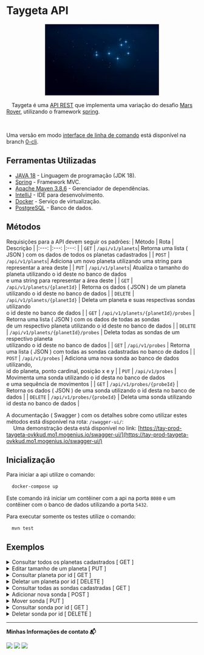# Taygeta API
<p align="center">
<img src="https://github.com/andersonhsporto/taygeta-api/blob/master/img/star.jpg" width="300px" alt="Taygeta Star"/><br>
</p>

  &emsp;Taygeta é uma [API REST](https://www.redhat.com/pt-br/topics/api/what-is-a-rest-api)
que implementa uma variação do desafio [Mars Rover](https://code.google.com/archive/p/marsrovertechchallenge/), utilizando o framework
[spring](https://spring.io/projects/spring-boot).

</br>

Uma versão em modo [interface de linha de comando](https://en.wikipedia.org/wiki/Command-line_interface) está disponível na branch [0-cli](https://github.com/andersonhsporto/taygeta-api/tree/0-cli).

## Ferramentas Utilizadas

* [JAVA 18](https://www.java.com/pt-BR/) - Linguagem de programação (JDK 18).
* [Spring](https://spring.io/projects/spring-boot) - Framework MVC.
* [Apache Maven 3.8.6](https://maven.apache.org/) - Gerenciador de dependências.
* [IntelliJ](https://www.jetbrains.com/idea/) - IDE para desenvolvimento.
* [Docker](https://www.docker.com/) - Serviço de virtualização.
* [PostgreSQL](https://www.postgresql.org/) - Banco de dados.


## Métodos
Requisições para a API devem seguir os padrões:
| Método  | Rota | Descrição |
|:---:    |:---: |:---:      |
| `GET`              | `/api/v1/planets`| Retorna uma lista ( JSON ) com os dados de todos os planetas cadastrados |
| `POST`             | `/api/v1/planets`| Adiciona um novo planeta utilizando uma string para representar a area deste  |
| `PUT`              | `/api/v1/planets`| Atualiza o tamanho do planeta utilizando o id deste no banco de dados </br>e uma string para representar a área deste |
| `GET`             | `/api/v1/planets/{planetId}` | Retorna os dados ( JSON ) de um planeta utilizando o id deste no banco de dados  |
| `DELETE`          | `/api/v1/planets/{planetId}` | Deleta um planeta e suas respectivas sondas utilizando </br>o id deste no banco de dados |
| `GET`             | `/api/v1/planets/{planetId}/probes` | Retorna uma lista ( JSON ) com os dados de todas as sondas </br>de um respectivo planeta utilizando o id deste no banco de dados  |
| `DELETE`          | `/api/v1/planets/{planetId}/probes` | Deleta todas as sondas de um respectivo planeta </br>utilizando o id deste no banco de dados |
| `GET`             | `/api/v1/probes` | Retorna uma lista ( JSON ) com todas as sondas cadastradas no banco de dados |
| `POST`            | `/api/v1/probes` | Adiciona uma nova sonda ao banco de dados utilizando, </br>id do planeta, ponto cardinal, posição x e y |
| `PUT`             | `/api/v1/probes` | Movimenta uma sonda utilizando o id desta no banco de dados </br>e uma sequência de movimentos  |
| `GET`             | `/api/v1/probes/{probeId}` | Retorna os dados ( JSON ) de uma sonda utilizando o id desta no banco de dados |
| `DELETE`          | `/api/v1/probes/{probeId}` | Deleta uma sonda utilizando id desta no banco de dados |

A documentação ( Swagger ) com os detalhes sobre como utilizar estes métodos está disponível na rota: `/swagger-ui/`: </br>
  &emsp; Uma demonstração desta está disponível no link: [https://tay-prod-taygeta-ovkkud.mo1.mogenius.io/swagger-ui/](https://tay-prod-taygeta-ovkkud.mo1.mogenius.io/swagger-ui/)
 

## Inicialização

Para iniciar a api utilize o comando:

```sh
  docker-compose up
```

Este comando irá iniciar um contêiner com a api na porta `8080` e um contêiner com o banco de dados utilizando a porta `5432`.

Para executar somente os testes utilize o comando:


```sh
  mvn test
```

## Exemplos
<details>
  <summary>Consultar todos os planetas cadastrados [ GET ]</summary>
 
#### *Planetas [ /api/v1/planets ]*

&emsp;Ao utilizar este método na rota referente aos planetas, a api retorna uma lista ( json ) com os dados de todos os planetas cadastrados.

Exemplo: `/api/v1/planets/` irá retornar um json com os dados de todos os planetas cadastrados.

#### Adicionar Novo Planeta [ POST ]

  &emsp;Para criar um novo planeta é necessário utilizar o parâmetro query `area` este parâmetro,
  &emsp; utiliza uma string com o caractere x como delimitador entre altura e largura
do retângulo utilizado para representar o planeta.

| Parâmetro | Descrição |
|:---:|:---:|
| `area` | String utilizada para representar a area do planeta |

Exemplo: `/api/v1/planets?area=4x2` irá criar um planeta com quatro unidades de largura e duas unidades de altura.

</details>

<details>
  <summary> Editar tamanho de um planeta [ PUT ]</summary>
  
  #### *Planetas [ /api/v1/planets ]*

  &emsp;Para editar o tamanho de um planeta previamente cadastrado no banco de dados é necessário utilizar o parâmetro query `planetId`, este parâmetro é um número inteiro utilizado para identificar o planeta no banco de dados, além disso, é necessário informar o novo tamanho do planeta utilizando uma string com o caractere x como delimitador entre altura e largura do retângulo utilizado para representar o planeta.
&emsp;Todas as sondas que estão fora das novas dimensões do planeta serão deletadas.

| Parâmetro | Descrição |
|:---:|:---:|
| `planetId` | Id do planeta no banco de dados |
| `area` | String utilizada para representar a área do planeta |

Exemplo: `/api/v1/planets?area=5x5&id=1` irá alterar o tamanho do planeta id 1, para cinco unidades de altura e largura.

</details>

<details>
  <summary> Consultar planeta por id [ GET ]</summary>

 #### *Planetas /api/v1/planets/{planetId}*

&emsp;Para consultar um planeta previamente cadastrado no banco de dados é necessário utilizar o parâmetro route `planetId`, este parâmetro é um número inteiro utilizado para identificar o planeta no banco de dados.

Exemplo: `/api/v1/planets/1` irá retornar um json com os dados referente ao planeta.

| Parâmetro | Descrição |
|:---:|:---:|
| `planetId` | Id do planeta no banco de dados |

Exemplo: `/api/v1/planets/4` irá retornar um json com os dados do planeta.

</details>

<details>
  <summary> Deletar um planeta por id [ DELETE ]</summary>
 
 #### *Planetas /api/v1/planets/{planetId}*

&emsp;Para deletar um planeta previamente cadastrado no banco de dados é necessário utilizar o parâmetro route `planetId`, este parâmetro é um número inteiro utilizado para identificar o planeta no banco de dados.
&emsp;Todas as sondas deste planeta são deletadas ao utilizar este método.

| Parâmetro | Descrição |
|:---:|:---:|
| `planetId` | Id do planeta no banco de dados |

Exemplo: `/api/v1/planets/4` deleta o planeta id 4 e todas as sondas associadas a este.

</details>

<details>
  <summary> Consultar todas as sondas cadastradas [ GET ]</summary>

#### *Sondas [ /api/v1/probes ]*

&emsp;Ao utilizar este método na rota referente aos planetas, a api retorna uma lista ( json ) com os dados de todos os planetas cadastrados.

Exemplo: `/api/v1/probes/` irá retornar um json com os dados de todas as sondas cadastradas.

</details>

<details>
  <summary> Adicionar nova sonda [ POST ]</summary>
  
  #### *Sondas [ /api/v1/probes ]*

  &emsp;Para criar uma nova sonda é necessário utilizar os parâmetros query `direction`, `planetId`, `X` e `Y`. Estes parâmetros representam a posição inicial da sonda no planeta.
  &emsp;A posição inicial da sonda deve ser um dos quatro pontos cardinais ( Norte, Sul, Leste, Oeste ) em inglês ou português.

| Parâmetro | Descrição |
|:---:|:---:|
| `direction` | Ponto cardinal inicial da sonda |
| `planetId` | Id do planeta no banco de dados |
| `X` | Coordenada x da sonda |
| `Y` |  Coordenada y da sonda |

Exemplo: `/api/v1/probes?direction=NORTE&planetId=1&x=4&y=2` irá criar uma nova sonda, no planeta id 1, nas coordenadas x4 y2, apontada para o norte.

</details>

<details>
  <summary> Mover sonda [ PUT ]</summary>
  
  #### *Sondas [ /api/v1/probes ]*

&emsp;Para mover uma sonda é necessário utilizar os parâmetros query `movements` e `probeId`.
&emsp;O parâmetro movements é uma string onde cada caractere desta representa um movimento da sonda: :
- `M` -> Mover a sonda uma unidade para frente.
- `L` -> Virar a sonda para a esquerda (90 graus)
- `R` -> Virar a sonda para a direita (90 graus)

| Parâmetro | Descrição |
|:---:|:---:|
| `movements` | Sequencia de movimentos da sonda |
| `probeId` | Id da sonda no banco de dados |

Exemplo: `/api/v1/probes?movements=LMLMLMLMM&probeId=1` irá mover a sonda de id 1 para uma nova direção.

</details>

<details>
  <summary> Consultar sonda por id  [ GET ]</summary>
  
  #### *Sondas [ /api/v1/probes/{probeId} ]*

&emsp;Para consultar uma sonda previamente cadastrada no banco de dados é necessário utilizar o parâmetro route probeId, este parâmetro é um número inteiro utilizado para identificar a sonda no banco de dados.

| Parâmetro | Descrição |
|:---:|:---:|
| `probeId` | Id da sonda no banco de dados |

Exemplo: `/api/v1/probes/1` retorna um json com os dados da sonda id 1.

</details>

<details>
  <summary> Deletar sonda por id  [ DELETE ]</summary>
  
  #### *Sondas [ /api/v1/probes/{probeId} ]*

&emsp;Para deletar uma sonda previamente cadastrada no banco de dados é necessário utilizar o parâmetro route probeId, este parâmetro é um número inteiro utilizado para identificar a sonda no banco de dados.

| Parâmetro | Descrição |
|:---:|:---:|
| `probeId` | Id da sonda no banco de dados |

Exemplo: `/api/v1/probes/1` deleta a sonda id 1 do banco de dados.
</details>

---


<p align=left> <b>Minhas Informações de contato 📬</b></p>
<p align=left>
<a href="https://github.com/andersonhsporto" target="_blank"><img src="https://img.shields.io/badge/Github-181717?logo=Github&logoColor=white"/></a>  
<a href="mailto:anderson.higo2@gmail.com" target="_blank"><img src="https://img.shields.io/badge/Gmail-EA4335?logo=Gmail&logoColor=white"/></a>
<a href= "https://www.linkedin.com/in/andersonhsporto/"target="_blank"><img src="https://img.shields.io/badge/linkedin-%230077B5.svg?logo=linkedin&logoColor=white"/></a>






